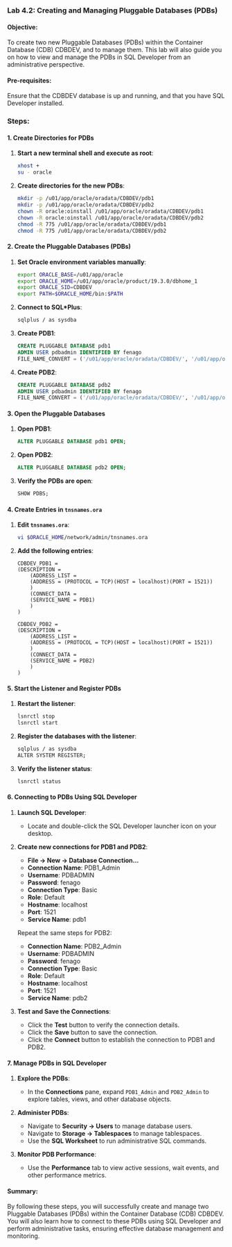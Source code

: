 ### Lab 4.2: Creating and Managing Pluggable Databases (PDBs)
#### Objective:
To create two new Pluggable Databases (PDBs) within the Container Database (CDB) CDBDEV, and to manage them. This lab will also guide you on how to view and manage the PDBs in SQL Developer from an administrative perspective.

#### Pre-requisites:
Ensure that the CDBDEV database is up and running, and that you have SQL Developer installed.

### Steps:

#### 1. Create Directories for PDBs
1. **Start a new terminal shell and execute as root**:
    ```bash
    xhost +
    su - oracle
    ```

2. **Create directories for the new PDBs**:
    ```bash
    mkdir -p /u01/app/oracle/oradata/CDBDEV/pdb1
    mkdir -p /u01/app/oracle/oradata/CDBDEV/pdb2
    chown -R oracle:oinstall /u01/app/oracle/oradata/CDBDEV/pdb1
    chown -R oracle:oinstall /u01/app/oracle/oradata/CDBDEV/pdb2
    chmod -R 775 /u01/app/oracle/oradata/CDBDEV/pdb1
    chmod -R 775 /u01/app/oracle/oradata/CDBDEV/pdb2
    ```

#### 2. Create the Pluggable Databases (PDBs)
1. **Set Oracle environment variables manually**:
    ```bash
    export ORACLE_BASE=/u01/app/oracle
    export ORACLE_HOME=/u01/app/oracle/product/19.3.0/dbhome_1
    export ORACLE_SID=CDBDEV
    export PATH=$ORACLE_HOME/bin:$PATH
    ```

2. **Connect to SQL*Plus**:
    ```bash
    sqlplus / as sysdba
    ```

3. **Create PDB1**:
    ```sql
    CREATE PLUGGABLE DATABASE pdb1
    ADMIN USER pdbadmin IDENTIFIED BY fenago
    FILE_NAME_CONVERT = ('/u01/app/oracle/oradata/CDBDEV/', '/u01/app/oracle/oradata/CDBDEV/pdb1/', '/u01/app/oracle/oradata/pdbseed/', '/u01/app/oracle/oradata/CDBDEV/pdb1/');
    ```

4. **Create PDB2**:
    ```sql
    CREATE PLUGGABLE DATABASE pdb2
    ADMIN USER pdbadmin IDENTIFIED BY fenago
    FILE_NAME_CONVERT = ('/u01/app/oracle/oradata/CDBDEV/', '/u01/app/oracle/oradata/CDBDEV/pdb2/', '/u01/app/oracle/oradata/pdbseed/', '/u01/app/oracle/oradata/CDBDEV/pdb2/');
    ```

#### 3. Open the Pluggable Databases
1. **Open PDB1**:
    ```sql
    ALTER PLUGGABLE DATABASE pdb1 OPEN;
    ```

2. **Open PDB2**:
    ```sql
    ALTER PLUGGABLE DATABASE pdb2 OPEN;
    ```

3. **Verify the PDBs are open**:
    ```sql
    SHOW PDBS;
    ```

#### 4. Create Entries in `tnsnames.ora`
1. **Edit `tnsnames.ora`**:
    ```bash
    vi $ORACLE_HOME/network/admin/tnsnames.ora
    ```

2. **Add the following entries**:
    ```plaintext
    CDBDEV_PDB1 =
    (DESCRIPTION =
        (ADDRESS_LIST =
        (ADDRESS = (PROTOCOL = TCP)(HOST = localhost)(PORT = 1521))
        )
        (CONNECT_DATA =
        (SERVICE_NAME = PDB1)
        )
    )

    CDBDEV_PDB2 =
    (DESCRIPTION =
        (ADDRESS_LIST =
        (ADDRESS = (PROTOCOL = TCP)(HOST = localhost)(PORT = 1521))
        )
        (CONNECT_DATA =
        (SERVICE_NAME = PDB2)
        )
    )
    ```

#### 5. Start the Listener and Register PDBs
1. **Restart the listener**:
    ```bash
    lsnrctl stop
    lsnrctl start
    ```

2. **Register the databases with the listener**:
    ```bash
    sqlplus / as sysdba
    ALTER SYSTEM REGISTER;
    ```

3. **Verify the listener status**:
    ```bash
    lsnrctl status
    ```

#### 6. Connecting to PDBs Using SQL Developer
1. **Launch SQL Developer**:
    - Locate and double-click the SQL Developer launcher icon on your desktop.

2. **Create new connections for PDB1 and PDB2**:
    - **File -> New -> Database Connection...**
    - **Connection Name**: PDB1_Admin
    - **Username**: PDBADMIN
    - **Password**: fenago
    - **Connection Type**: Basic
    - **Role**: Default
    - **Hostname**: localhost
    - **Port**: 1521
    - **Service Name**: pdb1

    Repeat the same steps for PDB2:
    - **Connection Name**: PDB2_Admin
    - **Username**: PDBADMIN
    - **Password**: fenago
    - **Connection Type**: Basic
    - **Role**: Default
    - **Hostname**: localhost
    - **Port**: 1521
    - **Service Name**: pdb2

3. **Test and Save the Connections**:
    - Click the **Test** button to verify the connection details.
    - Click the **Save** button to save the connection.
    - Click the **Connect** button to establish the connection to PDB1 and PDB2.

#### 7. Manage PDBs in SQL Developer
1. **Explore the PDBs**:
    - In the **Connections** pane, expand `PDB1_Admin` and `PDB2_Admin` to explore tables, views, and other database objects.

2. **Administer PDBs**:
    - Navigate to **Security -> Users** to manage database users.
    - Navigate to **Storage -> Tablespaces** to manage tablespaces.
    - Use the **SQL Worksheet** to run administrative SQL commands.

3. **Monitor PDB Performance**:
    - Use the **Performance** tab to view active sessions, wait events, and other performance metrics.

#### Summary:
By following these steps, you will successfully create and manage two Pluggable Databases (PDBs) within the Container Database (CDB) CDBDEV. You will also learn how to connect to these PDBs using SQL Developer and perform administrative tasks, ensuring effective database management and monitoring.
